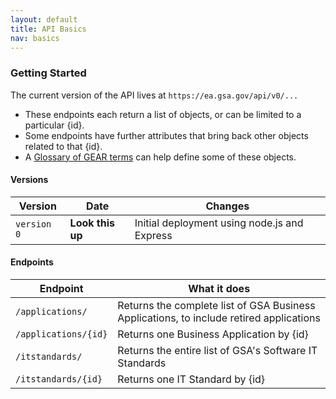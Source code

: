 ```yaml
---
layout: default
title: API Basics
nav: basics
---
```


### Getting Started

The current version of the API lives at ```https://ea.gsa.gov/api/v0/...```

- These endpoints each return a list of objects, or can be limited to a particular {id}.
- Some endpoints have further attributes that bring back other objects related to that {id}. 
- A [Glossary of GEAR terms](https://ea.gsa.gov/#!/glossary) can help define some of these objects. 

#### Versions

| Version | Date | Changes | 
| ------------- | ------------- | ------------- |
| ```version 0``` | **Look this up** | Initial deployment using node.js and Express


#### Endpoints

| Endpoint | What it does |
| ------------- | -------------|
| ```/applications/``` | Returns the complete list of GSA Business Applications, to include retired applications 
| ```/applications/{id}``` | Returns one Business Application by {id}
| ```/itstandards/``` | Returns the entire list of GSA's Software IT Standards 
| ```/itstandards/{id}``` | Returns one IT Standard by {id}


<body id="basics"></body>
